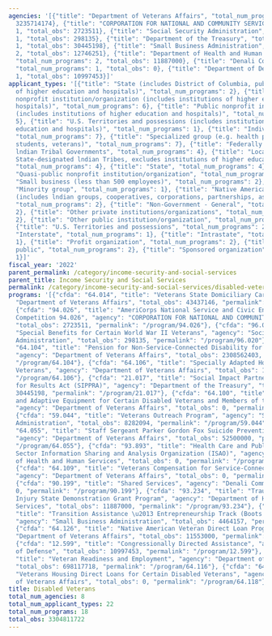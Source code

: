 ```yaml
---
agencies: '[{"title": "Department of Veterans Affairs", "total_num_programs": 9, "total_obs":
  3235714174}, {"title": "CORPORATION FOR NATIONAL AND COMMUNITY SERVICE", "total_num_programs":
  1, "total_obs": 2723511}, {"title": "Social Security Administration", "total_num_programs":
  1, "total_obs": 298135}, {"title": "Department of the Treasury", "total_num_programs":
  1, "total_obs": 30445198}, {"title": "Small Business Administration", "total_num_programs":
  2, "total_obs": 12746251}, {"title": "Department of Health and Human Services",
  "total_num_programs": 2, "total_obs": 11887000}, {"title": "Denali Commission",
  "total_num_programs": 1, "total_obs": 0}, {"title": "Department of Defense", "total_num_programs":
  1, "total_obs": 10997453}]'
applicant_types: '[{"title": "State (includes District of Columbia, public institutions
  of higher education and hospitals)", "total_num_programs": 2}, {"title": "Private
  nonprofit institution/organization (includes institutions of higher education and
  hospitals)", "total_num_programs": 6}, {"title": "Public nonprofit institution/organization
  (includes institutions of higher education and hospitals)", "total_num_programs":
  5}, {"title": "U.S. Territories and possessions (includes institutions of higher
  education and hospitals)", "total_num_programs": 1}, {"title": "Individual/Family",
  "total_num_programs": 7}, {"title": "Specialized group (e.g. health professionals,
  students, veterans)", "total_num_programs": 7}, {"title": "Federally Recognized
  lndian Tribal Governments", "total_num_programs": 4}, {"title": "Local (includes
  State-designated lndian Tribes, excludes institutions of higher education and hospitals",
  "total_num_programs": 4}, {"title": "State", "total_num_programs": 4}, {"title":
  "Quasi-public nonprofit institution/organization", "total_num_programs": 3}, {"title":
  "Small business (less than 500 employees)", "total_num_programs": 2}, {"title":
  "Minority group", "total_num_programs": 1}, {"title": "Native American Organizations
  (includes lndian groups, cooperatives, corporations, partnerships, associations)",
  "total_num_programs": 2}, {"title": "Non-Government - General", "total_num_programs":
  2}, {"title": "Other private institutions/organizations", "total_num_programs":
  2}, {"title": "Other public institution/organization", "total_num_programs": 1},
  {"title": "U.S. Territories and possessions", "total_num_programs": 2}, {"title":
  "Interstate", "total_num_programs": 1}, {"title": "Intrastate", "total_num_programs":
  1}, {"title": "Profit organization", "total_num_programs": 2}, {"title": "Anyone/general
  public", "total_num_programs": 2}, {"title": "Sponsored organization", "total_num_programs":
  1}]'
fiscal_year: '2022'
parent_permalink: /category/income-security-and-social-services
parent_title: Income Security and Social Services
permalink: /category/income-security-and-social-services/disabled-veterans
programs: '[{"cfda": "64.014", "title": "Veterans State Domiciliary Care", "agency":
  "Department of Veterans Affairs", "total_obs": 43437146, "permalink": "/program/64.014"},
  {"cfda": "94.026", "title": "AmeriCorps National Service and Civic Engagement Research
  Competition 94.026", "agency": "CORPORATION FOR NATIONAL AND COMMUNITY SERVICE",
  "total_obs": 2723511, "permalink": "/program/94.026"}, {"cfda": "96.020", "title":
  "Special Benefits for Certain World War II Veterans", "agency": "Social Security
  Administration", "total_obs": 298135, "permalink": "/program/96.020"}, {"cfda":
  "64.104", "title": "Pension for Non-Service-Connected Disability for Veterans",
  "agency": "Department of Veterans Affairs", "total_obs": 2308562403, "permalink":
  "/program/64.104"}, {"cfda": "64.106", "title": "Specially Adapted Housing for Disabled
  Veterans", "agency": "Department of Veterans Affairs", "total_obs": 121543907, "permalink":
  "/program/64.106"}, {"cfda": "21.017", "title": "Social Impact Partnerships to Pay
  for Results Act (SIPPRA)", "agency": "Department of the Treasury", "total_obs":
  30445198, "permalink": "/program/21.017"}, {"cfda": "64.100", "title": "Automobiles
  and Adaptive Equipment for Certain Disabled Veterans and Members of the Armed Forces",
  "agency": "Department of Veterans Affairs", "total_obs": 0, "permalink": "/program/64.100"},
  {"cfda": "59.044", "title": "Veterans Outreach Program", "agency": "Small Business
  Administration", "total_obs": 8282094, "permalink": "/program/59.044"}, {"cfda":
  "64.055", "title": "Staff Sergeant Parker Gordon Fox Suicide Prevention Grant Program",
  "agency": "Department of Veterans Affairs", "total_obs": 52500000, "permalink":
  "/program/64.055"}, {"cfda": "93.893", "title": "Health Care and Public Health (HPH)
  Sector Information Sharing and Analysis Organization (ISAO)", "agency": "Department
  of Health and Human Services", "total_obs": 0, "permalink": "/program/93.893"},
  {"cfda": "64.109", "title": "Veterans Compensation for Service-Connected Disability",
  "agency": "Department of Veterans Affairs", "total_obs": 0, "permalink": "/program/64.109"},
  {"cfda": "90.199", "title": "Shared Services", "agency": "Denali Commission", "total_obs":
  0, "permalink": "/program/90.199"}, {"cfda": "93.234", "title": "Traumatic Brain
  Injury State Demonstration Grant Program", "agency": "Department of Health and Human
  Services", "total_obs": 11887000, "permalink": "/program/93.234"}, {"cfda": "59.066",
  "title": "Transition Assistance \u2013 Entrepreneurship Track (Boots to Business)",
  "agency": "Small Business Administration", "total_obs": 4464157, "permalink": "/program/59.066"},
  {"cfda": "64.126", "title": "Native American Veteran Direct Loan Program", "agency":
  "Department of Veterans Affairs", "total_obs": 11553000, "permalink": "/program/64.126"},
  {"cfda": "12.599", "title": "Congressionally Directed Assistance", "agency": "Department
  of Defense", "total_obs": 10997453, "permalink": "/program/12.599"}, {"cfda": "64.116",
  "title": "Veteran Readiness and Employment", "agency": "Department of Veterans Affairs",
  "total_obs": 698117718, "permalink": "/program/64.116"}, {"cfda": "64.118", "title":
  "Veterans Housing Direct Loans for Certain Disabled Veterans", "agency": "Department
  of Veterans Affairs", "total_obs": 0, "permalink": "/program/64.118"}]'
title: Disabled Veterans
total_num_agencies: 8
total_num_applicant_types: 22
total_num_programs: 18
total_obs: 3304811722
---
```


